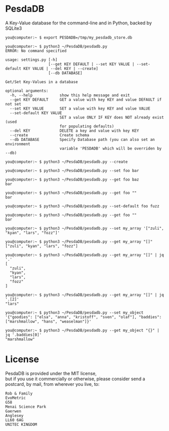 # PesdaDB
A Key-Value database for the command-line and in Python, backed by SQLite3


    you@computer:~ $ export PESDADB=/tmp/my_pesdadb_store.db

    you@computer:~ $ python3 ~/PesdaDB/pesdadb.py 
    ERROR: No command specified

    usage: settings.py [-h]
                       [--get KEY DEFAULT | --set KEY VALUE | --set-default KEY VALUE | --del KEY | --create]
                       [--db DATABASE]

    Get/Set Key-Values in a database

    optional arguments:
      -h, --help            show this help message and exit
      --get KEY DEFAULT     GET a value with key KEY and value DEFAULT if not set
      --set KEY VALUE       SET a value with key KEY and value VALUE
      --set-default KEY VALUE
                            SET a value ONLY IF KEY does NOT already exist (used
                            for populating defaults)
      --del KEY             DELETE a key and value with key KEY
      --create              Create schema
      --db DATABASE         Specify Database path (you can also set an environment
                            variable 'PESDADB' which will be overriden by --db)

    you@computer:~ $ python3 ~/PesdaDB/pesdadb.py --create

    you@computer:~ $ python3 ~/PesdaDB/pesdadb.py --set foo bar

    you@computer:~ $ python3 ~/PesdaDB/pesdadb.py --get foo baz
    bar

    you@computer:~ $ python3 ~/PesdaDB/pesdadb.py --get foo ""
    bar

    you@computer:~ $ python3 ~/PesdaDB/pesdadb.py --set-default foo fuzz

    you@computer:~ $ python3 ~/PesdaDB/pesdadb.py --get foo ""
    bar

    you@computer:~ $ python3 ~/PesdaDB/pesdadb.py --set my_array '["zuli", "kyan", "lars", "fozz"]'

    you@computer:~ $ python3 ~/PesdaDB/pesdadb.py --get my_array "[]"
    ["zuli", "kyan", "lars", "fozz"]

    you@computer:~ $ python3 ~/PesdaDB/pesdadb.py --get my_array "[]" | jq '.'
    [
      "zuli",
      "kyan",
      "lars",
      "fozz"
    ]

    you@computer:~ $ python3 ~/PesdaDB/pesdadb.py --get my_array "[]" | jq '.[2]'
    "lars"

    you@computer:~ $ python3 ~/PesdaDB/pesdadb.py --set my_object '{"goodies": ["elsa", "anna", "kristoff", "sven", "olaf"], "baddies": ["marshmallow", "hans", "weaselman"]}'

    you@computer:~ $ python3 ~/PesdaDB/pesdadb.py --get my_object "{}" | jq '.baddies[0]'
    "marshmallow"
    
    
# License

PesdaDB is provided under the MIT license,  
 but if you use it commercially or otherwise, please consider send a postcard, by mail, from wherever you live, to:

    Rob & Family
    EvoMetric
    G58
    Menai Science Park
    Gaerwen
    Anglesey
    LL60 6AG
    UNITEC KINGDOM
